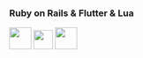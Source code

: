 ### Ruby on Rails & Flutter & Lua

<code><img height="40" src="https://upload.wikimedia.org/wikipedia/commons/thumb/6/62/Ruby_On_Rails_Logo.svg/1200px-Ruby_On_Rails_Logo.svg.png"></code>
<code><img height="35" src="https://upload.wikimedia.org/wikipedia/commons/1/17/Google-flutter-logo.png"></code>
<code><img height="40" src="https://i.ibb.co/6PpCbm3/lua.png"></code>
